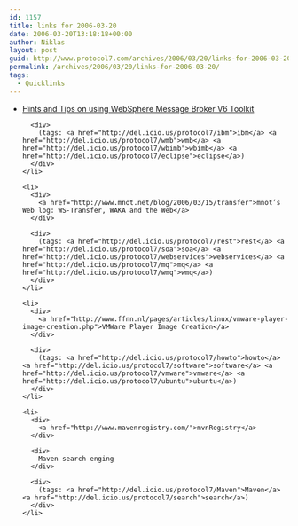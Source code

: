 ```yaml
---
id: 1157
title: links for 2006-03-20
date: 2006-03-20T13:18:18+00:00
author: Niklas
layout: post
guid: http://www.protocol7.com/archives/2006/03/20/links-for-2006-03-20/
permalink: /archives/2006/03/20/links-for-2006-03-20/
tags:
  - Quicklinks
---
```

<div class='microid-88d5bf6567c8e59116baeeb8b8206eae8f602c0a'>
  <ul>
    <li>
      <div>
        <a href="http://www-1.ibm.com/support/docview.wss?uid=swg27007026">Hints and Tips on using WebSphere Message Broker V6 Toolkit</a>
      </div>
      
      <div>
        (tags: <a href="http://del.icio.us/protocol7/ibm">ibm</a> <a href="http://del.icio.us/protocol7/wmb">wmb</a> <a href="http://del.icio.us/protocol7/wbimb">wbimb</a> <a href="http://del.icio.us/protocol7/eclipse">eclipse</a>)
      </div>
    </li>
    
    <li>
      <div>
        <a href="http://www.mnot.net/blog/2006/03/15/transfer">mnot’s Web log: WS-Transfer, WAKA and the Web</a>
      </div>
      
      <div>
        (tags: <a href="http://del.icio.us/protocol7/rest">rest</a> <a href="http://del.icio.us/protocol7/soa">soa</a> <a href="http://del.icio.us/protocol7/webservices">webservices</a> <a href="http://del.icio.us/protocol7/mq">mq</a> <a href="http://del.icio.us/protocol7/wmq">wmq</a>)
      </div>
    </li>
    
    <li>
      <div>
        <a href="http://www.ffnn.nl/pages/articles/linux/vmware-player-image-creation.php">VMWare Player Image Creation</a>
      </div>
      
      <div>
        (tags: <a href="http://del.icio.us/protocol7/howto">howto</a> <a href="http://del.icio.us/protocol7/software">software</a> <a href="http://del.icio.us/protocol7/vmware">vmware</a> <a href="http://del.icio.us/protocol7/ubuntu">ubuntu</a>)
      </div>
    </li>
    
    <li>
      <div>
        <a href="http://www.mavenregistry.com/">mvnRegistry</a>
      </div>
      
      <div>
        Maven search enging
      </div>
      
      <div>
        (tags: <a href="http://del.icio.us/protocol7/Maven">Maven</a> <a href="http://del.icio.us/protocol7/search">search</a>)
      </div>
    </li>
  </ul>
</div>